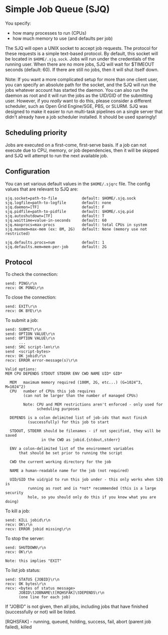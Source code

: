 Simple Job Queue (SJQ)
====
You specify:
  - how many processes to run (CPUs)
  - how much memory to use
    (and defaults per job) 

The SJQ will open a UNIX socket to accept job requests. The protocol for these
requests is a simple text-based protocol. By default, this socket will be
located in `$HOME/.sjq.sock`. Jobs will run under the credentials of the 
running user. When there are no more jobs, SJQ will wait for $TIMEOUT
seconds (default: 60). If there are still no jobs, then it will shut itself
down.

Note: If you want a more complicated setup for more than one client user, you
can  specify an absolute path for the socket, and the SJQ will run the jobs
whatever account has started the daemon. You can also run the daemon as root
and it will run the jobs as the UID/GID of the submitting user. However, if
you *really* want to do this, please consider a different scheduler, such as
Open Grid Engine/SGE, PBS, or SLURM. SJQ was designed to make it easier to run
multi-task pipelines on a single server that didn't already have a job
scheduler installed. It should be used sparingly!

Scheduling priority
-------------------
Jobs are executed on a first-come, first-serve basis. If a job can not execute
due to CPU, memory, or job dependencies, then it will be skipped and SJQ will
attempt to run the next available job.


Configuration
-------------
You can set various default values in the `$HOME/.sjqrc` file. The config
values that are relevant to SJQ are:

    sjq.socket=path-to-file           default: $HOME/.sjq.sock
    sjq.logfile=path-to-logfile       default: none
    sjq.daemon=[TF]                   default: F
    sjq.pidfile=path-to-pidfile       default: $HOME/.sjq.pid
    sjq.autoshutdown=[TF]             default: T
    sjq.waittime=value-in-seconds     default: 60
    sjq.maxprocs=max-procs            default: total CPUs in system
    sjq.maxmem=max-mem (ex: 8M, 2G)   default: None (memory use not restricted)

    sjq.defaults.procs=num            default: 1
    sjq.defaults.mem=mem-per-job      default: 2G


Protocol
--------

To check the connection: 

    send: PING\r\n
    recv: OK PONG\r\n

To close the connection: 

    send: EXIT\r\n
    recv: OK BYE\r\n

To submit a job:

    send: SUBMIT\r\n
    send: OPTION VALUE\r\n
    send: OPTION VALUE\r\n
          ...
    send: SRC script-len\r\n
    send  <script-bytes>
    recv: OK jobid\r\n
    recv: ERROR error-message(s)\r\n

    Valid options:
    MEM CPU DEPENDS STDOUT STDERR ENV CWD NAME UID* GID*

      MEM   maximum memory required (100M, 2G, etc...) (G=1024^3, M=1024^2)
      CPU   number of CPUs this job requires
            (can not be larger than the number of managed CPUs)

            Note: CPU and MEM restrictions aren't enforced - only used for
                  scheduling purposes

      DEPENDS is a colon delimited list of job-ids that must finish
              (successfully) for this job to start

      STDOUT, STDERR should be filenames - if not specified, they will be saved
                    in the CWD as jobid.{stdout,stderr}

      ENV a colon-delimited list of the environment variables 
          that should be set prior to running the script

      CWD the current working directory for the job

      NAME a human-readable name for the job (not required)

      UID/GID the uid/gid to run this job under - this only works when SJQ is
              running as root and is *not* recommended (this is a large security
              hole, so you should only do this if you know what you are doing)


To kill a job:

    send: KILL jobid\r\n
    recv: OK\r\n
    recv: ERROR jobid missing\r\n

To stop the server:

    send: SHUTDOWN\r\n
    recv: OK\r\n

    Note: this implies "EXIT"

To list job status:

    send: STATUS {JOBID}\r\n
    recv: OK bytes\r\n
    recv: <bytes of status message>
          JOBID\tJOBNAME\t[RQHSFAK]\tDEPENDS\r\n
          (one line for each job)

If "JOBID" is not given, then all jobs, including jobs that have finished
(successfully or not) will be listed.

[RQHSFAK] - running, queued, holding, success, fail, abort (parent job failed), killed
